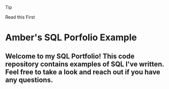 > [!TIP]
> Read this First 

# Amber's SQL Porfolio Example 

## Welcome to my SQL Portfolio!  This code repository contains examples of SQL I've written.  Feel free to take a look and reach out if you have any questions. 
